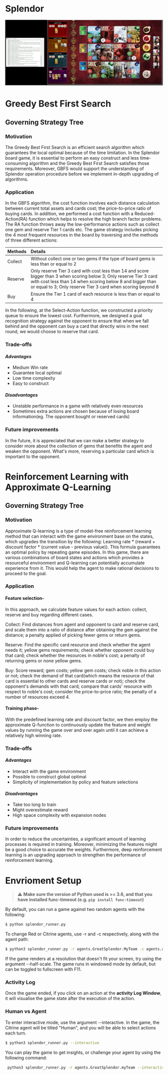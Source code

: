 # Splendor

<p align="center"> 
    <img src="img/splendor.jpg" alt="logo project 2" width="505">
 </p>

# Greedy Best First Search

## Governing Strategy Tree  

### Motivation  
The Greedy Best First Search is an efficient search algorithm which guarantees the local optimal because of the time limitation. In the Splendor board game, it is essential to perform an easy construct and less time-consuming algorithm and the Greedy Best First Search satisfies those requirements. Moreover, GBFS would support the understanding of Splendor operation procedure before we implement in-depth upgrading of algorithms.

### Application  
In the GBFS algorithm, the cost function involves each distance calculation between current total assets and cards cost; the price-to-price ratio of buying cards. In addition, we performed a cost function with a Reduced-Action(RA) function which helps to resolve the high branch factor problems. The RA function throws away the low-performance actions such as collect one gem and reserve Tier 1 cards etc. The game strategy includes picking the 4 most frequent resources in the board by traversing and the methods of three different actions:

| Methods | Details |
|-----------------|:-------------|
| Collect |Without collect one or two gems if the type of board gems is less than or equal to 2 |
| Reserve | Only reserve Tier 3 card with cost less than 14 and score bigger than 3 when scoring below 3; Only reserve Tier 3 card with cost less than 14  when scoring below 8 and bigger than or equal to 3; Only reserve Tier 3 card when scoring beyond 8  |
| Buy | Ensure the Tier 1 card of each resource is less than or equal to 4 |

In the following, at the Select-Action function, we constructed a priority queue to ensure the lowest cost. Furthermore, we designed a goal recognition strategy against the opponent to ensure that when we fall behind and the opponent can buy a card that directly wins in the next round, we would choose to reserve that card. 

### Trade-offs  
#### *Advantages*  
* Medium Win rate
* Guarantee local optimal
* Low time complexity
* Easy to construct

#### *Disadvantages*
* Unstable performance in a game with relatively even resources 
* Sometimes extra actions are chosen because of losing board information(eg. The opponent bought or reserved cards)

### Future improvements  
In the future, it is appreciated that we can make a better strategy to consider more about the collection of gems that benefits the agent and weaken the opponent. What's more, reserving a particular card which is important to the opponent.


# Reinforcement Learning with Approximate Q-Learning

## Governing Strategy Tree  

### Motivation  
Approximate Q-learning is a type of model-free reinforcement learning method that can interact with the game environment base on the states, which upgrades the transition by the following: Learning rate * (reward + discount factor * (current value - previous value)). This formula guarantees an optimal policy by repeating game episodes. In this game, there are various combinations of board states and actions which provides a resourceful environment and Q-learning can potentially accumulate experience from it. This would help the agent to make rational decisions to proceed to the goal.


### Application  
#### Feature selection-
In this approach, we calculate feature values for each action: collect, reserve and buy regarding different cases.

Collect: Find distances from agent and opponent to card and reserve card, and scale them into a ratio of distance after obtaining the gem against the distance; a penalty applied of picking fewer gems or return gems.

Reserve: Find the specific card resource and check whether the agent needs it; yellow gems requirements; check whether opponent could buy that card; check whether the resources in noble's cost; a penalty of returning gems or none yellow gems.

Buy: Score reward; gem costs; yellow gem costs; check noble in this action or not; check the demand of that card(which means the resource of that card is essential to other cards and reserve cards or not); check the opponent's demands with that card; compare that cards' resource with respect to noble's cost; consider the price-to-price ratio; the penalty of a number of resources exceed 4.

#### Training phase-
With the predefined learning rate and discount factor, we then employ the approximate Q-function to continuously update the feature and weight values by running the game over and over again until it can achieve a relatively high winning rate. 


### Trade-offs  
#### *Advantages*  
* Interact with the game environment
* Possible to construct global optimal
* Simplicity of implementation by policy and feature selections

#### *Disadvantages*
* Take too long to train
* Might overestimate reward
* High space complexity with expansion nodes

### Future improvements  
In order to reduce the uncertainties, a significant amount of learning processes is required in training. Moreover, minimizing the features might be a good choice to accurate the weights. Furthermore, deep reinforcement learning is an upgrading approach to strengthen the performance of reinforcement learning.


# Envrioment Setup
> :warning: **Make sure the version of Python used is >= 3.6, and that you have installed func-timeout (e.g. ```pip install func-timeout```)**

By default, you can run a game against two random agents with the following:

```bash
$ python splendor_runner.py
```

To change Red or Citrine agents, use -r and -c respectively, along with the agent path:
```bash
$ python3 splendor_runner.py -r agents.GreatSplendor.MyTeam -c agents.anotherTeam
```

If the game renders at a resolution that doesn't fit your screen, try using the argument --half-scale. The game runs in windowed mode by default, but can be toggled to fullscreen with F11.
### Activity Log
Once the game ended, if you click on an action at the **activity Log Window**, it will visualise the game state after the execution of the action. 

### Human vs Agent
To enter interactive mode, use the argument --interactive. In the game, the Citrine agent will be titled "Human", and you will be able to select actions each turn.
```bash
$ python3 splendor_runner.py --interactive
```

You can play the game to get insights, or challenge your agent by using the following command:
```bash
 python3 splendor_runner.py -r agents.GreatSplendor.myTeam --interactive
```



